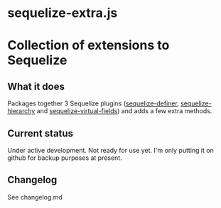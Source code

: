 # sequelize-extra.js

# Collection of extensions to Sequelize

## What it does

Packages together 3 Sequelize plugins ([sequelize-definer](https://github.com/overlookmotel/sequelize-definer), [sequelize-hierarchy](https://github.com/overlookmotel/sequelize-hierarchy) and [sequelize-virtual-fields](https://github.com/overlookmotel/sequelize-virtual-fields)) and adds a few extra methods.

## Current status

Under active development. Not ready for use yet. I'm only putting it on github for backup purposes at present.

## Changelog

See changelog.md
